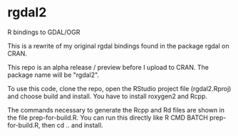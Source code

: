 rgdal2
======

R bindings to GDAL/OGR

This is a rewrite of my original rgdal bindings found in the package rgdal on CRAN.

This repo is an alpha release / preview before I upload to CRAN. The package name will be "rgdal2".

To use this code, clone the repo, open the RStudio project file (rgdal2.Rproj) and choose build and install.
You have to install roxygen2 and Rcpp.

The commands necessary to generate the Rcpp and Rd files are shown
in the file prep-for-build.R. You can run this directly like
R CMD BATCH prep-for-build.R, then cd .. and install.

